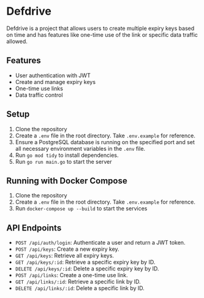 # Defdrive

Defdrive is a project that allows users to create multiple expiry keys based on time and has features like one-time use of the link or specific data traffic allowed.

## Features

- User authentication with JWT
- Create and manage expiry keys
- One-time use links
- Data traffic control

## Setup

1. Clone the repository
2. Create a `.env` file in the root directory. Take `.env.example` for reference.
3. Ensure a PostgreSQL database is running on the specified port and set all necessary environment variables in the `.env` file.
4. Run `go mod tidy` to install dependencies.
5. Run `go run main.go` to start the server

## Running with Docker Compose

1. Clone the repository
2. Create a `.env` file in the root directory. Take `.env.example` for reference.
3. Run `docker-compose up --build` to start the services

## API Endpoints

- `POST /api/auth/login`: Authenticate a user and return a JWT token.
- `POST /api/keys`: Create a new expiry key.
- `GET /api/keys`: Retrieve all expiry keys.
- `GET /api/keys/:id`: Retrieve a specific expiry key by ID.
- `DELETE /api/keys/:id`: Delete a specific expiry key by ID.
- `POST /api/links`: Create a one-time use link.
- `GET /api/links/:id`: Retrieve a specific link by ID.
- `DELETE /api/links/:id`: Delete a specific link by ID.
